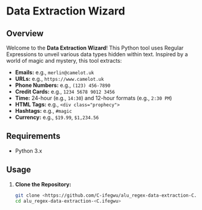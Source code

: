 # Data Extraction Wizard

## Overview

Welcome to the **Data Extraction Wizard**! This Python tool uses Regular Expressions to unveil various data types hidden within text. Inspired by a world of magic and mystery, this tool extracts:

- **Emails:** e.g., `merlin@camelot.uk`
- **URLs:** e.g., `https://www.camelot.uk`
- **Phone Numbers:** e.g., `(123) 456-7890`
- **Credit Cards:** e.g., `1234 5678 9012 3456`
- **Time:** 24-hour (e.g., `14:30`) and 12-hour formats (e.g., `2:30 PM`)
- **HTML Tags:** e.g., `<div class="prophecy">`
- **Hashtags:** e.g., `#magic`
- **Currency:** e.g., `$19.99`, `$1,234.56`

## Requirements

- Python 3.x

## Usage

1. **Clone the Repository:**

   ```bash
   git clone <https://github.com/C-ifegwu/alu_regex-data-extraction-C.ifegwu.git>
   cd alu_regex-data-extraction-<C.ifegwu>
